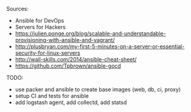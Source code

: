 Sources:  
* Ansible for DevOps  
* Servers for Hackers  
* https://julien.ponge.org/blog/scalable-and-understandable-provisioning-with-ansible-and-vagrant/  
* http://plusbryan.com/my-first-5-minutes-on-a-server-or-essential-security-for-linux-servers  
* http://wall-skills.com/2014/ansible-cheat-sheet/  
* https://github.com/Tpbrown/ansible-gocd


TODO:   
* use packer and ansible to create base images (web, db, ci, proxy)  
* setup CI and tests for ansible  
* add logstash agent, add collectd, add statsd
